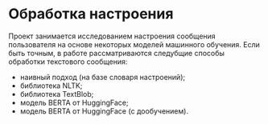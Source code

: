 # Обработка настроения

Проект занимается исследованием настроения сообщения пользователя на основе некоторых моделей машинного обучения. Если 
быть точным, в работе рассматриваются следубщие способы обработки текстового сообщения:
* наивный подход (на базе словаря настроений);
* библиотека NLTK;
* библиотека TextBlob;
* модель BERTA от HuggingFace;
* модель BERTA от HuggingFace (с дообучением).
